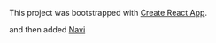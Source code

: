 This project was bootstrapped with [Create React App](https://github.com/facebook/create-react-app).

and then added [Navi](https://github.com/frontarm/navi)
